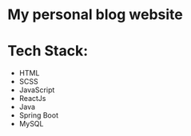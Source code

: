 # My personal blog website

# Tech Stack:
 - HTML
 - SCSS
 - JavaScript
 - ReactJs
 - Java
 - Spring Boot
 - MySQL
